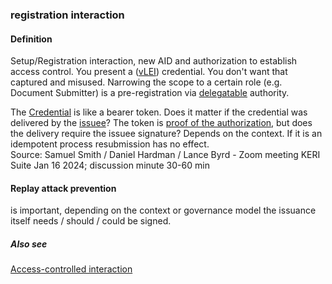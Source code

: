 ### registration interaction

<h4>Definition</h4><p>Setup/Registration interaction, new AID and authorization to establish access control. You present a (<a href="vLEI">vLEI</a>) credential. You don&#39;t want that captured and misused. Narrowing the scope to a certain role (e.g. Document Submitter) is a pre-registration via <a href="delegation">delegatable</a> authority.</p><p>The <a href="verifiable-credential">Credential</a> is like a bearer token. Does it matter if the credential was delivered by the <a href="issuee">issuee</a>? The token is <a href="proof-of-authority">proof of the authorization</a>, but does the delivery require the issuee signature? Depends on the context. If it is an idempotent process resubmission has no effect.<br>Source: Samuel Smith / Daniel Hardman / Lance Byrd - Zoom meeting KERI Suite Jan 16 2024; discussion minute 30-60 min</p><h4>Replay attack prevention</h4><p>is important, depending on the context or governance model the issuance itself needs / should / could be signed.</p><h5>Also see</h5><p><a href="access-controlled-interaction">Access-controlled interaction</a></p>